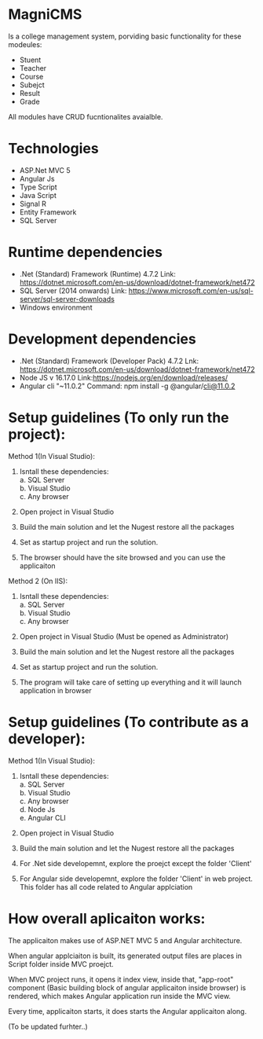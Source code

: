 # MagniCMS
Is a college management system, porviding basic functionality for these modeules: 

* Stuent
* Teacher
* Course
* Subejct 
* Result 
* Grade

All modules have CRUD fucntionalites avaialble. 

# Technologies

* ASP.Net MVC 5
* Angular Js 
* Type Script
* Java Script 
* Signal R
* Entity Framework 
* SQL Server

# Runtime dependencies
* .Net (Standard) Framework  (Runtime) 4.7.2
Link: https://dotnet.microsoft.com/en-us/download/dotnet-framework/net472 
* SQL Server (2014 onwards)
Link: https://www.microsoft.com/en-us/sql-server/sql-server-downloads
* Windows environment

# Development dependencies
* .Net (Standard) Framework  (Developer Pack) 4.7.2
Lnk: https://dotnet.microsoft.com/en-us/download/dotnet-framework/net472 
* Node JS v 16.17.0  Link:https://nodejs.org/en/download/releases/
* Angular cli "~11.0.2" Command: npm install -g @angular/cli@11.0.2
    
# Setup guidelines (To only run the project):
Method 1(In Visual Studio):
1) Isntall these dependencies:
    <br/>a. SQL Server
    <br/>b. Visual Studio
    <br/>c. Any browser
    
2) Open project in Visual Studio
3) Build the main solution and let the Nugest restore all the packages
4) Set <MagniCollegeManagementSystem> as startup project and run the solution.
5) The browser should have the site browsed and you can use the applicaiton
    
Method 2 (On IIS):
1) Isntall these dependencies:
    <br/>a. SQL Server
    <br/>b. Visual Studio
    <br/>c. Any browser
    
2) Open project in Visual Studio (Must be opened as Administrator)
3) Build the main solution and let the Nugest restore all the packages
4) Set <EnvironmentSetter> as startup project and run the solution.
5) The program will take care of setting up everything and it will launch application in browser

# Setup guidelines (To contribute as a developer):

Method 1(In Visual Studio):
1) Isntall these dependencies:
    <br/>a. SQL Server
    <br/>b. Visual Studio
    <br/>c. Any browser
    <br/>d. Node Js
    <br/>e. Angular CLI

2) Open project in Visual Studio
3) Build the main solution and let the Nugest restore all the packages
4) For .Net side developemnt, explore the proejct <MagniCollegeManagementSystem> except the folder 'Client'
5) For Angular side developemnt, explore the folder 'Client' in <MagniCollegeManagementSystem> web project. This folder has all code related to Angular applciation


# How overall aplicaiton works:
The applicaiton makes use of ASP.NET MVC 5 and Angular architecture.

When angular applciaiton is built, its generated output files are places in Script folder inside MVC proejct.

When MVC project runs, it opens it index view, inside that, "app-root" component (Basic building block of angular applicaiton inside browser)
is rendered, which makes Angular application run inside the MVC view.

Every time, applicaiton starts, it does starts the Angular applicaiton along. 

(To be updated furhter..)
